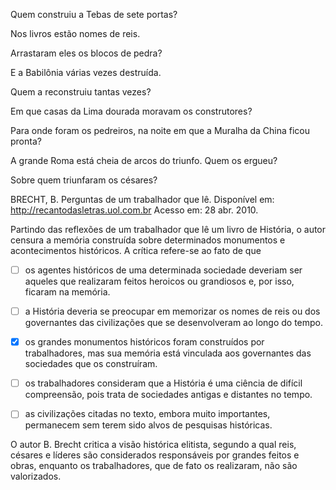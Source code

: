 

Quem construiu a Tebas de sete portas?

Nos livros estão nomes de reis.

Arrastaram eles os blocos de pedra?

E a Babilônia várias vezes destruída.

Quem a reconstruiu tantas vezes?

Em que casas da Lima dourada moravam os construtores?

Para onde foram os pedreiros, na noite em que a Muralha da China ficou pronta?

A grande Roma está cheia de arcos do triunfo. Quem os ergueu?

Sobre quem triunfaram os césares?

BRECHT, B. Perguntas de um trabalhador que lê. Disponível em: http://recantodasletras.uol.com.br Acesso em: 28 abr. 2010.

Partindo das reflexões de um trabalhador que lê um livro de História, o autor censura a memória construída sobre determinados monumentos e acontecimentos históricos. A crítica refere-se ao fato de que



- [ ] os agentes históricos de uma determinada sociedade deveriam ser aqueles que realizaram feitos heroicos ou grandiosos e, por isso, ficaram na memória.
- [ ] a História deveria se preocupar em memorizar os nomes de reis ou dos governantes das civilizações que se desenvolveram ao longo do tempo.
- [x] os grandes monumentos históricos foram construídos por trabalhadores, mas sua memória está vinculada aos governantes das sociedades que os construíram.
- [ ] os trabalhadores consideram que a História é uma ciência de difícil compreensão, pois trata de sociedades antigas e distantes no tempo.
- [ ] as civilizações citadas no texto, embora muito importantes, permanecem sem terem sido alvos de pesquisas históricas.


O autor B. Brecht critica a visão histórica elitista, segundo a qual reis, césares e líderes são considerados responsáveis por grandes feitos e obras, enquanto os trabalhadores, que de fato os realizaram, não são valorizados.

        